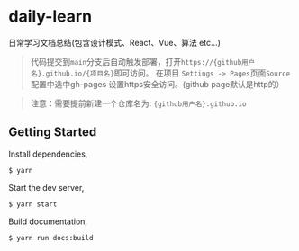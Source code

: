 # daily-learn

日常学习文档总结(包含设计模式、React、Vue、算法 etc...)


> 代码提交到`main`分支后自动触发部署，打开`https://{github用户名}.github.io/{项目名}`即可访问。
> 在项目 `Settings -> Pages`页面`Source`配置中选中gh-pages 设置https安全访问。(github page默认是http的）

> 注意：需要提前新建一个仓库名为: `{github用户名}.github.io`

## Getting Started

Install dependencies,

```bash
$ yarn
```

Start the dev server,

```bash
$ yarn start
```

Build documentation,

```bash
$ yarn run docs:build
```


